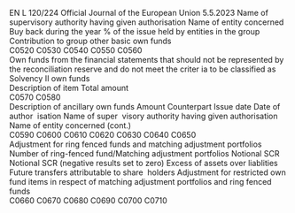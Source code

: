 EN  L 120/224 Official Journal of the European Union 5.5.2023
 Name of supervisory authority having given 
authorisation  Name of 
entity 
concerned  Buy back during the 
year  % of the issue 
held by 
entities in the 
group  Contribution to 
group other 
basic own funds  
C0520  C0530  C0540  C0550  C0560  
Own funds from the financial statements that should not be represented by the reconciliation reserve and do not meet the criter ia to be classified as Solvency II own 
funds  
Description of item  Total amount  
C0570  C0580  
Description of ancillary own funds  Amount  Counterpart  Issue date  Date of author ­
isation  Name of super ­
visory authority 
having given 
authorisation  Name of entity 
concerned  (cont.)  
C0590  C0600  C0610  C0620  C0630  C0640  C0650  
Adjustment for ring fenced funds and matching adjustment portfolios  
Number of ring-fenced fund/Matching adjustment portfolios  Notional 
SCR  Notional SCR (negative 
results set to zero)  Excess of assets over 
liablities  Future transfers 
attributable to share ­
holders  Adjustment for 
restricted own fund 
items in respect of 
matching adjustment 
portfolios and ring 
fenced funds  
C0660  C0670  C0680  C0690  C0700  C0710